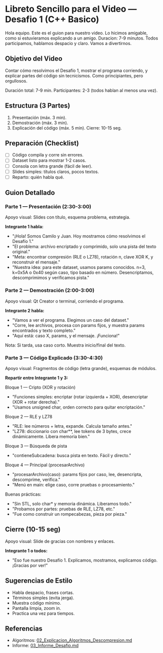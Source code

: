 # Libreto Sencillo para el Video — Desafio 1 (C++ Basico)

Hola equipo. Este es el guion para nuestro video. Lo hicimos amigable, como si estuvieramos explicando a un amigo. Duracion: 7-9 minutos. Todos participamos, hablamos despacio y claro. Vamos a divertirnos.

##  Objetivo del Video
Contar cómo resolvimos el Desafío 1, mostrar el programa corriendo, y explicar partes del código sin tecnicismos. Como principiantes, pero orgullosos. 

Duración total: 7-9 min.
Participantes: 2-3 (todos hablan al menos una vez).

##  Estructura (3 Partes)
1. Presentación (máx. 3 min).
2. Demostración (máx. 3 min).
3. Explicación del código (máx. 5 min).
Cierre: 10-15 seg.

##  Preparación (Checklist)
- [ ] Código compila y corre sin errores.
- [ ] Dataset listo para mostrar 1-2 casos.
- [ ] Consola con letra grande (fácil de leer).
- [ ] Slides simples: títulos claros, pocos textos.
- [ ] Reparto: quién habla qué.

##  Guion Detallado

### Parte 1 — Presentación (2:30-3:00)
Apoyo visual: Slides con título, esquema problema, estrategia.

**Integrante 1 habla:**
- "¡Hola! Somos Camilo y Juan. Hoy mostramos cómo resolvimos el Desafío 1."
- "El problema: archivo encriptado y comprimido, solo una pista del texto original."
- "Meta: encontrar compresión (RLE o LZ78), rotación n, clave XOR K, y reconstruir el mensaje."
- "Nuestra idea: para este dataset, usamos params conocidos. n=3, k=0x5A o 0x40 según caso, tipo basado en número. Desencriptamos, descomprimimos y verificamos pista."

### Parte 2 — Demostración (2:00-3:00)
Apoyo visual: Qt Creator o terminal, corriendo el programa.

**Integrante 2 habla:**
- "Vamos a ver el programa. Elegimos un caso del dataset."
- "Corre, lee archivos, procesa con params fijos, y muestra params encontrados y texto completo."
- "Aquí está: caso X, params, y el mensaje. ¡Funciona!"

Nota: Si tarda, usa caso corto. Muestra inicio/final del texto.

### Parte 3 — Código Explicado (3:30-4:30)
Apoyo visual: Fragmentos de código (letra grande), esquemas de módulos.

**Repartir entre Integrante 1 y 3:**

Bloque 1 — Cripto (XOR y rotación)
- "Funciones simples: encriptar (rotar izquierda + XOR), desencriptar (XOR + rotar derecha)."
- "Usamos unsigned char, orden correcto para quitar encriptación."

Bloque 2 — RLE y LZ78
- "RLE: lee números + letra, expande. Calcula tamaño antes."
- "LZ78: diccionario con char**, lee tokens de 3 bytes, crece dinámicamente. Libera memoria bien."

Bloque 3 — Búsqueda de pista
- "contieneSubcadena: busca pista en texto. Fácil y directo."

Bloque 4 — Principal (procesarArchivo)
- "procesarArchivo(caso): params fijos por caso, lee, desencripta, descomprime, verifica."
- "Menú en main: elige caso, corre pruebas o procesamiento."

Buenas prácticas:
- "Sin STL, solo char* y memoria dinámica. Liberamos todo."
- "Probamos por partes: pruebas de RLE, LZ78, etc."
- "Fue como construir un rompecabezas, pieza por pieza."

##  Cierre (10-15 seg)
Apoyo visual: Slide de gracias con nombres y enlaces.

**Integrante 1 o todos:**
- "Eso fue nuestro Desafío 1. Explicamos, mostramos, explicamos código. ¡Gracias por ver!"

##  Sugerencias de Estilo
- Habla despacio, frases cortas.
- Términos simples (evita jerga).
- Muestra código mínimo.
- Pantalla limpia, zoom in.
- Practica una vez para tiempos.

##  Referencias
- Algoritmos: [02_Explicacion_Algoritmos_Descompresion.md](02_Explicacion_Algoritmos_Descompresion.md)
- Informe: [03_Informe_Desafio.md](03_Informe_Desafio.md)

